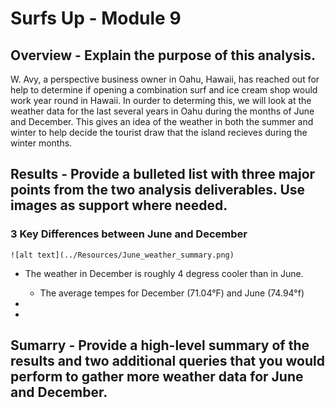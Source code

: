 # Surfs Up - Module 9

## Overview - Explain the purpose of this analysis.
W. Avy, a perspective business owner in Oahu, Hawaii, has reached out for help to determine if opening a combination surf and ice cream shop would work year round in Hawaii. In ourder to determing this, we will look at the weather data for the last several years in Oahu during the months of June and December. This gives an idea of the weather in both the summer and winter to help decide the tourist draw that the island recieves during the winter months. 

## Results - Provide a bulleted list with three major points from the two analysis deliverables. Use images as support where needed.
### 3 Key Differences between June and December

	![alt text](../Resources/June_weather_summary.png)

- The weather in December is roughly 4 degress cooler than in June. 
    - The average tempes for December (71.04°F) and June (74.94°f) 

-

-

## Sumarry - Provide a high-level summary of the results and two additional queries that you would perform to gather more weather data for June and December.
